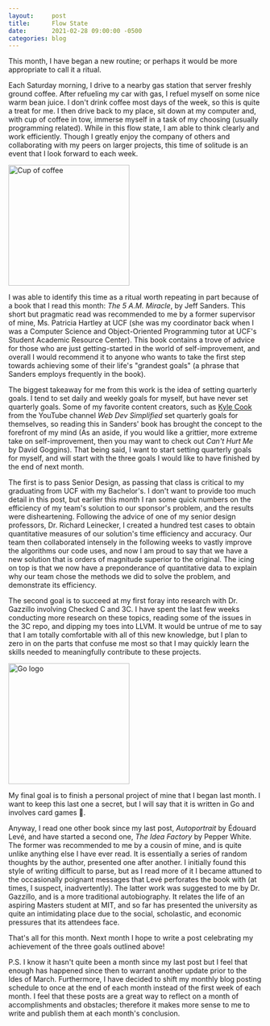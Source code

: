 ```yaml
---
layout:     post
title:      Flow State
date:       2021-02-28 09:00:00 -0500
categories: blog
---
```


This month, I have began a new routine; or perhaps it would be more
appropriate to call it a ritual.

Each Saturday morning, I drive to a nearby
gas station that server freshly ground coffee. After refueling my car with
gas, I refuel myself on some nice warm bean juice. I don't drink coffee
most days of the week, so this is quite a treat for me. I then drive back
to my place, sit down at my computer and, with cup of coffee in tow, immerse
myself in a task of my choosing (usually programming related).
While in this flow state, I am able to think clearly and work efficiently.
Though I greatly enjoy the company of others and collaborating with my
peers on larger projects, this time of solitude is an event that I look
forward to each week.

<div class="row row-centered">
<img src="https://upload.wikimedia.org/wikipedia/commons/thumb/4/45/A_small_cup_of_coffee.JPG/800px-A_small_cup_of_coffee.JPG"
alt="Cup of coffee"
class="rounded-border"
style="width: 240px;"
>
</div>

I was able to identify this time as a ritual worth repeating in part because
of a book that I read this month: *The 5 A.M. Miracle*, by Jeff Sanders.
This short but pragmatic read was recommended to me by a former supervisor
of mine, Ms. Patricia Hartley at UCF (she was my coordinator back when I
was a Computer Science and Object-Oriented Programming tutor at UCF's
Student Academic Resource Center). This book contains a trove of advice for
those who are just getting-started in the world of self-improvement, and
overall I would recommend it to anyone who wants to take the first step
towards achieving some of their life's "grandest goals" (a phrase that
Sanders employs frequently in the book).

The biggest takeaway for me from this work is the idea of setting quarterly
goals. I tend to set daily and weekly goals for myself, but have never set
quarterly goals. Some of my favorite content creators, such as
[Kyle Cook](https://blog.webdevsimplified.com/) from the YouTube channel
*Web Dev Simplified* set quarterly goals for themselves, so reading this in
Sanders' book has brought the concept to the forefront of my mind
(As an aside, if you would like a grittier, more extreme take on
self-improvement, then you may want to check out *Can't Hurt Me* by David
Goggins). That being said, I want to start setting quarterly goals for
myself, and will start with the three goals I would like to have finished
by the end of next month.

The first is to pass Senior Design, as passing that class is critical to my
graduating from UCF with my Bachelor's. I don't want to provide too much
detail in this post, but earlier this month I ran some quick numbers on the
efficiency of my team's solution to our sponsor's problem, and the results
were disheartening. Following the advice of one of my senior design
professors, Dr. Richard Leinecker, I created a hundred test cases
to obtain quantitative measures of our solution's time efficiency and
accuracy. Our team then collaborated intensely in the following weeks to
vastly improve the algorithms our code uses, and now I am proud to say that
we have a new solution that is orders of magnitude superior to the original.
The icing on top is that we now have a preponderance of quantitative data
to explain why our team chose the methods we did to solve the problem, and
demonstrate its efficiency.

The second goal is to succeed at my first foray into research with Dr.
Gazzillo involving Checked C and 3C. I have spent the last few weeks
conducting more research on these topics, reading some of the issues in the
3C repo, and dipping my toes into LLVM. It would be untrue of me to say that
I am totally comfortable with all of this new knowledge, but I plan to zero
in on the parts that confuse me most so that I may quickly learn the skills
needed to meaningfully contribute to these projects.

<div class="row row-centered">
<img src="https://upload.wikimedia.org/wikipedia/commons/0/05/Go_Logo_Blue.svg"
alt="Go logo"
style="width: 240px;"
>
</div>

My final goal is to finish a personal project of mine that I began last
month. I want to keep this last one a secret, but I will say that it is
written in Go and involves card games 🙂.

Anyway, I read one other book since my last post, *Autoportrait* by
Édouard Levé, and have started a second one, *The Idea Factory* by Pepper
White. The former was recommended to me by a cousin of mine, and is quite
unlike anything else I have ever read. It is essentially a series of random
thoughts by the author, presented one after another. I initially found
this style of writing difficult to parse, but as I read more of it I became
attuned to the occasionally poignant messages that Levé perforates the book
with (at times, I suspect, inadvertently). The latter work was suggested
to me by Dr. Gazzillo, and is a more traditional autobiography. It relates
the life of an aspiring Masters student at MIT, and so far has presented
the university as quite an intimidating place due to the social, scholastic,
and economic pressures that its attendees face.

That's all for this month. Next month I hope to write a post celebrating my
achievement of the three goals outlined above!

P.S. I know it hasn't quite been a month since my last post but I feel that
enough has happened since then to warrant another update prior to the Ides
of March. Furthermore, I have decided to shift my monthly blog posting
schedule to once at the end of each month instead of the first week of
each month. I feel that these posts are a great way to reflect on a month
of accomplishments and obstacles; therefore it makes more sense to me
to write and publish them at each month's conclusion.
